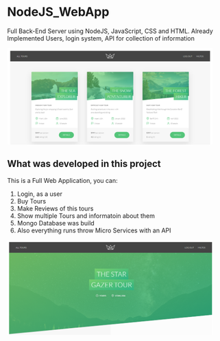 # NodeJS_WebApp
Full Back-End Server using NodeJS, JavaScript, CSS and HTML. Already Implemented Users, login system, API for collection of information

<img src="starter/imagesGit/allTours.png" width="480">

## What was developed in this project
This is a Full Web Application, you can:
1. Login, as a user
2. Buy Tours 
3. Make Reviews of this tours
4. Show multiple Tours and informatoin about them
5. Mongo Database was build
6. Also everything runs throw Micro Services with an API

<img src="starter/imagesGit/oneTour1.png" width="480">

